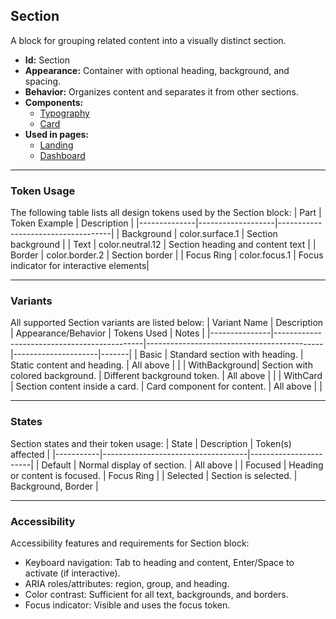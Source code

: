 ## Section
A block for grouping related content into a visually distinct section.
- **Id:** Section
- **Appearance:** Container with optional heading, background, and spacing.
- **Behavior:** Organizes content and separates it from other sections.
- **Components:**
  - [Typography](../components/Typography.md)
  - [Card](../components/Card.md)
- **Used in pages:**
  - [Landing](../pages/Landing.md)
  - [Dashboard](../pages/Dashboard.md)

---

### Token Usage
The following table lists all design tokens used by the Section block:
| Part         | Token Example      | Description                        |
|--------------|-------------------|------------------------------------|
| Background   | color.surface.1   | Section background                 |
| Text         | color.neutral.12  | Section heading and content text   |
| Border       | color.border.2    | Section border                     |
| Focus Ring   | color.focus.1     | Focus indicator for interactive elements|

---

### Variants
All supported Section variants are listed below:
| Variant Name   | Description                                 | Appearance/Behavior                        | Tokens Used         | Notes |
|---------------|---------------------------------------------|--------------------------------------------|---------------------|-------|
| Basic         | Standard section with heading.               | Static content and heading.                | All above           |       |
| WithBackground| Section with colored background.             | Different background token.                | All above           |       |
| WithCard      | Section content inside a card.               | Card component for content.                | All above           |       |

---

### States
Section states and their token usage:
| State     | Description                        | Token(s) affected      |
|-----------|------------------------------------|-----------------------|
| Default   | Normal display of section.         | All above             |
| Focused   | Heading or content is focused.     | Focus Ring            |
| Selected  | Section is selected.               | Background, Border    |

---

### Accessibility
Accessibility features and requirements for Section block:
- Keyboard navigation: Tab to heading and content, Enter/Space to activate (if interactive).
- ARIA roles/attributes: region, group, and heading.
- Color contrast: Sufficient for all text, backgrounds, and borders.
- Focus indicator: Visible and uses the focus token.
